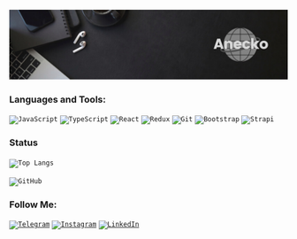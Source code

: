 [![Header](https://github.com/Aneckon/Aneckon/blob/main/assets/header.png)]()

### Languages and Tools:

<code>![JavaScript](https://img.shields.io/badge/-JavaScript-090909?style=for-the-badge&logo=JavaScript&logoColor=E9D54D)</code>
<code>![TypeScript](https://img.shields.io/badge/-TypeScript-090909?style=for-the-badge&logo=TypeScript&logoColor=E9D54D)</code>
<code>![React](https://img.shields.io/badge/-REACT-090909?style=for-the-badge&logo=React&logoColor=blue)</code>
<code>![Redux](https://img.shields.io/badge/-REDUX-090909?style=for-the-badge&logo=Redux&logoColor=7c1996)</code>
<code>![Git](https://img.shields.io/badge/-Git-090909?style=for-the-badge&logo=Git&logoColor)</code>
<code>![Bootstrap](https://img.shields.io/badge/-Bootstrap-090909?style=for-the-badge&logo=Bootstrap&logoColor)</code>
<code>![Strapi](https://img.shields.io/badge/-Strapi-090909?style=for-the-badge&logo=Strapi&logoColor)</code>

### Status

<code>![Top Langs](https://github-readme-stats.vercel.app/api/top-langs/?username=anuraghazra&langs_count=4&show_icons=true&bg_color=00000000&title_color=fff&icon_color=ff7a45&text_color=8c8c8c)</code>

<code>![GitHub](https://github-readme-stats.vercel.app/api?username=anuraghazra&show_icons=true&bg_color=00000000&title_color=fff&icon_color=ff7a45&text_color=8c8c8c)</code>

### Follow Me:

<code>[![Telegram](https://img.shields.io/badge/-Telegram-090909?style=for-the-badge&logo=telegram&logoColor=27A0D9)](https://t.me/Bonetik)</code>
<code>[![Instagram](https://img.shields.io/badge/-Instagram-090909?style=for-the-badge&logo=instagram&logoColor=B4068E)](https://www.instagram.com/anecko.frontend)</code>
<code>[![LinkedIn](https://img.shields.io/badge/-LinkedIn-090909?style=for-the-badge&logo=linkedin&logoColor=007BB6)](https://www.linkedin.com/in/%D0%B0%D0%BD%D0%B4%D1%80%D1%96%D0%B9-%D0%BA%D0%BE%D0%B2%D0%B0%D0%BB%D1%8C%D1%87%D1%83%D0%BA-28615a214)</code>
